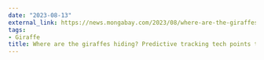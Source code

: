```yaml
---
date: "2023-08-13"
external_link: https://news.mongabay.com/2023/08/where-are-the-giraffes-hiding-predictive-tracking-tech-points-the-way/
tags:
- Giraffe
title: Where are the giraffes hiding? Predictive tracking tech points the way
---
```


<!--more-->